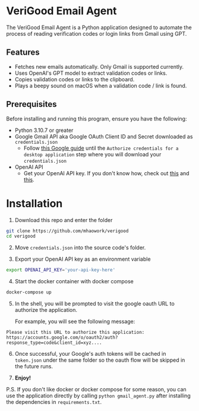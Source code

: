 # VeriGood Email Agent

The VeriGood Email Agent is a Python application designed to automate the process of reading verification codes or login links from Gmail using GPT.

## Features

- Fetches new emails automatically. Only Gmail is supported currently.
- Uses OpenAI's GPT model to extract validation codes or links.
- Copies validation codes or links to the clipboard.
- Plays a beepy sound on macOS when a validation code / link is found.


## Prerequisites

Before installing and running this program, ensure you have the following:

- Python 3.10.7 or greater
- Google Gmail API aka Google OAuth Client ID and Secret downloaded as `credentials.json`
  - Follow [this Google guide](https://developers.google.com/gmail/api/quickstart/python) until the `Authorize credentials for a desktop application` step where you will download your `credentials.json`
- OpenAI API
  - Get your OpenAI API key. If you don't know how, check out [this](https://platform.openai.com/docs/quickstart) and [this](https://platform.openai.com/docs/quickstart).

# Installation

1. Download this repo and enter the folder
```bash
git clone https://github.com/mhaowork/verigood
cd verigood
```

2. Move `credentials.json` into the source code's folder.

3. Export your OpenAI API key as an environment variable
```bash
export OPENAI_API_KEY='your-api-key-here'
``` 

4. Start the docker container with docker compose
```bash
docker-compose up
```

5. In the shell, you will be prompted to visit the google oauth URL to authorize the application.

    For example, you will see the following message:
```
Please visit this URL to authorize this application: https://accounts.google.com/o/oauth2/auth?response_type=code&client_id=xyz....
```


6. Once successful, your Google's auth tokens will be cached in `token.json` under the same folder so the oauth flow will be skipped in the future runs.

7. **Enjoy!**

P.S. If you don't like docker or docker compose for some reason, you can use the application directly by calling `python gmail_agent.py` after installing the dependencies in `requirements.txt`.





